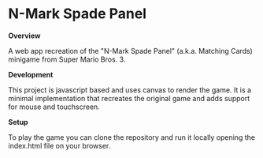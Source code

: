 # N-Mark Spade Panel

**Overview**

A web app recreation of the "N-Mark Spade Panel" (a.k.a. Matching Cards) minigame from Super Mario Bros. 3.

**Development**

This project is javascript based and uses canvas to render the game. It is a minimal implementation that recreates the original game and adds support for mouse and touchscreen.

**Setup**

To play the game you can clone the repository and run it locally opening the index.html file on your browser.
